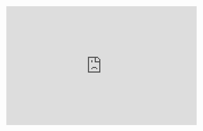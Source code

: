 <iframe width="100%" height="315" src="https://www.youtube.com/embed/ni5BO0mO1x8" title="YouTube video player" frameborder="0" allow="accelerometer; autoplay; clipboard-write; encrypted-media; gyroscope; picture-in-picture" allowfullscreen></iframe>